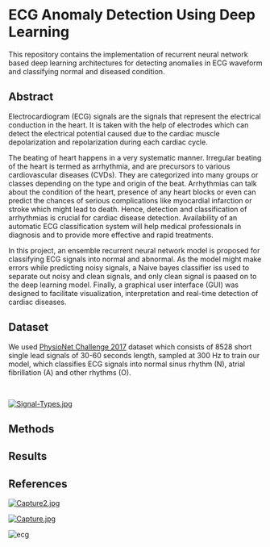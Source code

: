 # ECG Anomaly Detection Using Deep Learning

This repository contains the implementation of recurrent neural network based deep learning architectures for detecting anomalies in ECG waveform and classifying normal and diseased condition.

## Abstract

Electrocardiogram (ECG) signals are the signals that represent the electrical conduction in the heart. It is taken with the help of electrodes which can detect the electrical potential caused due to the cardiac muscle depolarization and repolarization during each cardiac cycle. 

The beating of heart happens in a very systematic manner. Irregular beating of the heart is termed as arrhythmia, and are precursors to various cardiovascular diseases (CVDs). They are categorized into many groups or classes depending on the type and origin of the beat. Arrhythmias can talk about the condition of the heart, presence of any heart blocks or even can predict the chances of serious complications like myocardial infarction or stroke which might lead to death. Hence, detection and classification of arrhythmias is crucial for cardiac disease detection. Availability of an automatic ECG classification system will help medical professionals in diagnosis and to provide more effective and rapid treatments.

In this project, an ensemble recurrent neural network model is proposed for classifying ECG signals into normal and abnormal. As the model might make errors while predicting noisy signals, a Naive bayes classifier iss used to separate out noisy and clean signals, and only clean signal is paased on to the deep learning model. 
Finally, a graphical user interface (GUI) was designed to facilitate visualization, interpretation and real-time detection of cardiac diseases.


## Dataset

We used [PhysioNet Challenge 2017](https://physionet.org/content/challenge-2017/1.0.0/) dataset which consists of 8528 short single lead signals of 30-60 seconds length, sampled at 300 Hz to train our model, which classifies ECG signals into normal sinus rhythm (N), atrial fibrillation (A) and other rhythms (O).

</br>

[![Signal-Types.jpg](https://i.postimg.cc/C5CSZ9nG/Signal-Types.jpg)](https://postimg.cc/YLSJZn30)

## Methods

## Results

## References



[![Capture2.jpg](https://i.postimg.cc/wvCjRhfp/Capture2.jpg)](https://postimg.cc/hz0BH7Ry)


[![Capture.jpg](https://i.postimg.cc/434ZY8Xt/Capture.jpg)](https://postimg.cc/YvPTVzGq)

![ecg](https://user-images.githubusercontent.com/73361480/131980725-589d3226-626c-41aa-b1f8-ce53117c56ed.gif)
